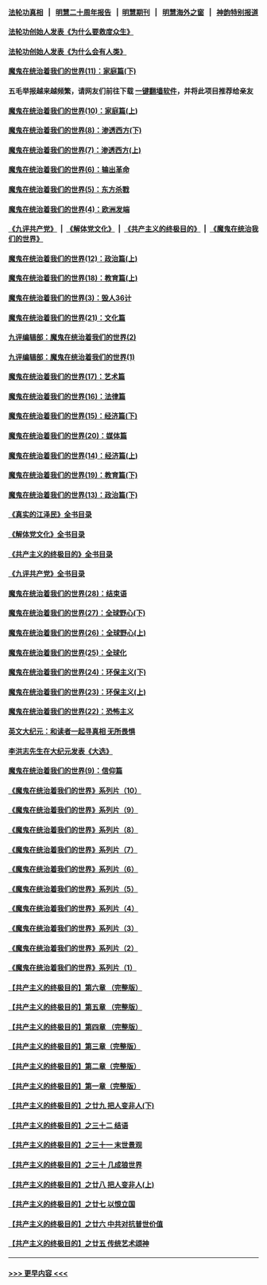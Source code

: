#### [法轮功真相](https://github.com/gfw-breaker/truth/blob/master/README.md?t=0) &nbsp;&nbsp;|&nbsp;&nbsp; [明慧二十周年报告](https://github.com/gfw-breaker/mh-reports/blob/master/README.md?t=0) &nbsp;&nbsp;|&nbsp;&nbsp;[明慧期刊](https://github.com/gfw-breaker/mh-qikan) &nbsp;&nbsp;|&nbsp;&nbsp; [明慧海外之窗](https://github.com/gfw-breaker/mh-news/blob/master/README.md?t=0) &nbsp;&nbsp;|&nbsp;&nbsp; [神韵特别报道](https://github.com/gfw-breaker/mh-news/blob/master/shenyun.md?t=0)
#### [法轮功创始人发表《为什么要救度众生》](../pages/nsc422/n13975246.md?t=04262143) 
#### [法轮功创始人发表《为什么会有人类》](../pages/nsc422/n13912117.md?t=04262143) 
#### [魔鬼在统治着我们的世界(11)：家庭篇(下)](../pages/nsc422/n10440961.md?t=04262143) 
#### 五毛举报越来越频繁，请网友们前往下载 [一键翻墙软件](https://github.com/gfw-breaker/ssr-accounts)，并将此项目推荐给亲友
#### [魔鬼在统治着我们的世界(10)：家庭篇(上)](../pages/nsc422/n10435448.md?t=04262143) 
#### [魔鬼在统治着我们的世界(8)：渗透西方(下)](../pages/nsc422/n10429603.md?t=04262143) 
#### [魔鬼在统治着我们的世界(7)：渗透西方(上)](../pages/nsc422/n10426013.md?t=04262143) 
#### [魔鬼在统治着我们的世界(6)：输出革命](../pages/nsc422/n10421536.md?t=04262143) 
#### [魔鬼在统治着我们的世界(5)：东方杀戮](../pages/nsc422/n10417707.md?t=04262143) 
#### [魔鬼在统治着我们的世界(4)：欧洲发端](../pages/nsc422/n10414890.md?t=04262143) 
#### [《九评共产党》](https://github.com/begood0513/9ping.md/blob/master/README.md) &nbsp;|&nbsp; [《解体党文化》](../../../../jtdwh.md/blob/master/README.md)  &nbsp;|&nbsp; [《共产主义的终极目的》](../../../../gczydzjmd.md/blob/master/README.md) &nbsp;|&nbsp; [《魔鬼在统治我们的世界》](../../../../mgztzwmdsj.md/blob/master/README.md) 
#### [魔鬼在统治着我们的世界(12)：政治篇(上)](../pages/nsc422/n10444576.md?t=04262143) 
#### [魔鬼在统治着我们的世界(18)：教育篇(上)](../pages/nsc422/n10526970.md?t=04262143) 
#### [魔鬼在统治着我们的世界(3)：毁人36计](../pages/nsc422/n10411583.md?t=04262143) 
#### [魔鬼在统治着我们的世界(21)：文化篇](../pages/nsc422/n10597706.md?t=04262143) 
#### [九评编辑部：魔鬼在统治着我们的世界(2)](../pages/nsc422/n10410036.md?t=04262143) 
#### [九评编辑部：魔鬼在统治着我们的世界(1)](../pages/nsc422/n10406825.md?t=04262143) 
#### [魔鬼在统治着我们的世界(17)：艺术篇](../pages/nsc422/n10499093.md?t=04262143) 
#### [魔鬼在统治着我们的世界(16)：法律篇](../pages/nsc422/n10485969.md?t=04262143) 
#### [魔鬼在统治着我们的世界(15)：经济篇(下)](../pages/nsc422/n10469975.md?t=04262143) 
#### [魔鬼在统治着我们的世界(20)：媒体篇](../pages/nsc422/n10586579.md?t=04262143) 
#### [魔鬼在统治着我们的世界(14)：经济篇(上)](../pages/nsc422/n10457370.md?t=04262143) 
#### [魔鬼在统治着我们的世界(19)：教育篇(下)](../pages/nsc422/n10564808.md?t=04262143) 
#### [魔鬼在统治着我们的世界(13)：政治篇(下)](../pages/nsc422/n10448270.md?t=04262143) 
#### [《真实的江泽民》全书目录](../pages/nsc422/n13721399.md?t=04262143) 
#### [《解体党文化》全书目录](../pages/nsc422/n13721157.md?t=04262143) 
#### [《共产主义的终极目的》全书目录](../pages/nsc422/n13721048.md?t=04262143) 
#### [《九评共产党》全书目录](../pages/nsc422/n13708085.md?t=04262143) 
#### [魔鬼在统治着我们的世界(28)：结束语](../pages/nsc422/n10936246.md?t=04262143) 
#### [魔鬼在统治着我们的世界(27)：全球野心(下)](../pages/nsc422/n10928319.md?t=04262143) 
#### [魔鬼在统治着我们的世界(26)：全球野心(上)](../pages/nsc422/n10900318.md?t=04262143) 
#### [魔鬼在统治着我们的世界(25)：全球化](../pages/nsc422/n10788205.md?t=04262143) 
#### [魔鬼在统治着我们的世界(24)：环保主义(下)](../pages/nsc422/n10695307.md?t=04262143) 
#### [魔鬼在统治着我们的世界(23)：环保主义(上)](../pages/nsc422/n10688613.md?t=04262143) 
#### [魔鬼在统治着我们的世界(22)：恐怖主义](../pages/nsc422/n10614727.md?t=04262143) 
#### [英文大纪元：和读者一起寻真相 无所畏惧](../pages/nsc422/n12542027.md?t=04262143) 
#### [李洪志先生在大纪元发表《大选》](../pages/nsc422/n12534746.md?t=04262143) 
#### [魔鬼在统治着我们的世界(9)：信仰篇](../pages/nsc422/n10432159.md?t=04262143) 
#### [《魔鬼在统治着我们的世界》系列片（10）](../pages/nsc422/n12292670.md?t=04262143) 
#### [《魔鬼在统治着我们的世界》系列片（9）](../pages/nsc422/n12290859.md?t=04262143) 
#### [《魔鬼在统治着我们的世界》系列片（8）](../pages/nsc422/n12287445.md?t=04262143) 
#### [《魔鬼在统治着我们的世界》系列片（7）](../pages/nsc422/n12283425.md?t=04262143) 
#### [《魔鬼在统治着我们的世界》系列片（6）](../pages/nsc422/n12282314.md?t=04262143) 
#### [《魔鬼在统治着我们的世界》系列片（5）](../pages/nsc422/n12281419.md?t=04262143) 
#### [《魔鬼在统治着我们的世界》系列片（4）](../pages/nsc422/n12274024.md?t=04262143) 
#### [《魔鬼在统治着我们的世界》系列片（3）](../pages/nsc422/n12271322.md?t=04262143) 
#### [《魔鬼在统治着我们的世界》系列片（2）](../pages/nsc422/n12269049.md?t=04262143) 
#### [《魔鬼在统治着我们的世界》系列片（1）](../pages/nsc422/n12267575.md?t=04262143) 
#### [【共产主义的终极目的】第六章 （完整版）](../pages/nsc422/n11428913.md?t=04262143) 
#### [【共产主义的终极目的】第五章 （完整版）](../pages/nsc422/n11428912.md?t=04262143) 
#### [【共产主义的终极目的】第四章 （完整版）](../pages/nsc422/n11428907.md?t=04262143) 
#### [【共产主义的终极目的】第三章（完整版）](../pages/nsc422/n11428848.md?t=04262143) 
#### [【共产主义的终极目的】第二章（完整版）](../pages/nsc422/n11428831.md?t=04262143) 
#### [【共产主义的终极目的】第一章（完整版）](../pages/nsc422/n11417651.md?t=04262143) 
#### [【共产主义的终极目的】之廿九 把人变非人(下)](../pages/nsc422/n11344140.md?t=04262143) 
#### [【共产主义的终极目的】之三十二 结语](../pages/nsc422/n11360535.md?t=04262143) 
#### [【共产主义的终极目的】之三十一 末世景观](../pages/nsc422/n11351129.md?t=04262143) 
#### [【共产主义的终极目的】之三十 几成狼世界](../pages/nsc422/n11348280.md?t=04262143) 
#### [【共产主义的终极目的】之廿八 把人变非人(上)](../pages/nsc422/n11340492.md?t=04262143) 
#### [【共产主义的终极目的】之廿七 以恨立国](../pages/nsc422/n11336944.md?t=04262143) 
#### [【共产主义的终极目的】之廿六 中共对抗普世价值](../pages/nsc422/n11324785.md?t=04262143) 
#### [【共产主义的终极目的】之廿五 传统艺术颂神](../pages/nsc422/n11296396.md?t=04262143) 

----
#### [ >>> 更早内容 <<< ](../indexes/nsc422-earlier.md)
